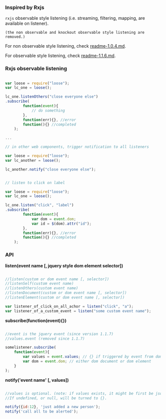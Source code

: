 
### Inspired by Rxjs
``rxjs`` observable style listening (i.e. streaming, filtering, mapping, are available on listener). 

```
(the non observable and knockout observable style listening are removed.)
```
For non observable style listening, check [readme-1.0.4.md](https://github.com/john202020/loose/blob/master/Readme-1.0.4.md).

For observable style listening, check [readme-1.1.6.md](https://github.com/john202020/loose/blob/master/Readme-1.1.6.md).


### Rxjs observable listening

```javascript

var loose = require("loose");
var lc_one = loose();

lc_one.listenOthers("close everyone else")
.subscribe(
        function(event){
            // do something     
        },
        function(err){}, //error
        function(){} //completed
    );

...

// in other web components, trigger notification to all listeners

var loose = require("loose");
var lc_another = loose();

lc_another.notify("close everyone else");

```

```javascript

// listen to click on label

var loose = require("loose");
var lc_one = loose();

lc_one.listen("click", "label")
.subscribe(
        function(event){
            var dom = event.dom;
            var id = $(dom).attr("id");
        },
        function(err){}, //error
        function(){} //completed
    );

```


### API

__listen(event name [, jquery style dom element selector])__ 

```javascript

//listen(custom or dom event name [, selector])
//listenSelf(custom event name) 
//listenOthers(custom event name) 
//listenDocument(custom or dom event name [, selector]) 
//listenElement(custom or dom event name [, selector]) 

var listener_of_click_on_all_achor = listen("click", "a");
var listener_of_a_custom_event = listen("some custom event name");

```

__subscribe(function(event){})__


```javascript

//event is the jquery event (since version 1.1.7)
//values.event (removed since 1.1.7)

somelistener.subscribe(
    function(event){
        var values = event.values; // {} if triggered by event from dom element
        var dom = event.dom; // either dom document or dom element
    }
);
```

__notify('event name' [, values])__


```javascript

//values is optional. (note: if values exists, it might be first be json stringified and parse back when listened) 
//If undefined, or null, will be turned to {}.

notify({id:12}, 'just added a new person');
notify('call all to be alerted');

```
